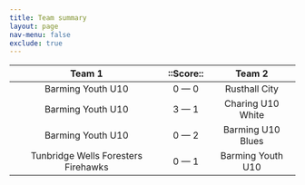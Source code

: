 ```yaml
---
title: Team summary
layout: page
nav-menu: false
exclude: true
---
```




|               Team 1                |  ::Score::  |      Team 2       |
|:-----------------------------------:|:-----------:|:-----------------:|
|          Barming Youth U10          | 0 &mdash; 0 |   Rusthall City   |
|          Barming Youth U10          | 3 &mdash; 1 | Charing U10 White |
|          Barming Youth U10          | 0 &mdash; 2 | Barming U10 Blues |
| Tunbridge Wells Foresters Firehawks | 0 &mdash; 1 | Barming Youth U10 |

 <br /><br /><br />